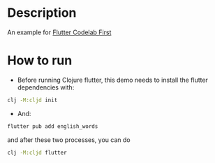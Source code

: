 # Description

  An example for [Flutter Codelab First](https://codelabs.developers.google.com/codelabs/flutter-codelab-first)

# How to run

- Before running Clojure flutter, this demo needs to install the flutter dependencies with:

```bash
clj -M:cljd init
```

- And:

```bash
flutter pub add english_words
```

and after these two processes, you can do

```bash
clj -M:cljd flutter
```


